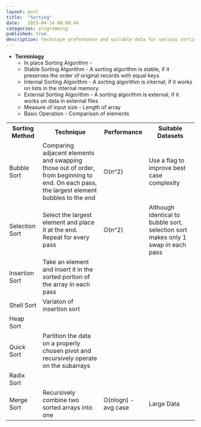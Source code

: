 ```yaml
---
layout: post
title:  "Sorting"
date:   2015-04-14 06:08:44
categories: programming
published: true
description: technique preformance and suitable data for various sorting algorithms
---
```

* __Terminlogy__
  * In place Sorting Algorithm - 
  * Stable Sorting Algorithm - A sorting algorithm is stable, if it preserves the order of original records with equal keys
  * Internal Sorting Algorithm - A sorting algorithm is internal, if it works on lists in the internal memory
  * External Sorting Algorithm - A sorting algorithm is external, if it works on data in external files
  * Measure of input size - Length of array
  * Basic Operation - Comparison of elements


<div class="panel panel-default">
  <table class="responsive-table striped">
    <tr>
      <th> Sorting Method </th>
      <th> Technique  </th>
      <th> Performance </th>
      <th> Suitable Datasets </th>
    </tr>
    <tr>
      <td> Bubble Sort </td>
      <td> Comparing adjacent elements and swapping those out of order, from beginning to end. On each pass, the largest element bubbles to the end  </td>
      <td> O(n^2)</td>
      <td> Use a flag to improve best case complexity </td>
    </tr>
    <tr>
      <td> Selection Sort </td>
      <td> Select the largest element and place it at the end. Repeat for every pass </td>
      <td> O(n^2)</td>
      <td> Although identical to bubble sort, selection sort makes only 1 swap in each pass </td>
    </tr>
    <tr>
      <td> Insertion Sort </td>
      <td> Take an element and insert it in the sorted portion of the array in each pass </td>
      <td>  </td>
      <td>  </td>
    </tr>
    <tr>
      <td> Shell Sort </td>
      <td> Variaton of insertion sort </td>
      <td>  </td>
      <td>  </td>
    </tr>
    <tr>
      <td> Heap Sort </td>
      <td>   </td>
      <td>   </td>
      <td>   </td>
    </tr>
    <tr>
      <td> Quick Sort </td>
      <td> Partition the data on a properly chosen pivot and recursively operate on the subarrays  </td>
      <td>  </td>
      <td>  </td>
    </tr>
    <tr>
      <td> Radix Sort </td>
      <td>   </td>
      <td>  </td>
      <td>  </td>
    </tr>
    <tr>
      <td> Merge Sort </td>
      <td> Recursively combine two sorted arrays into one</td>
      <td> O(nlogn) - avg case</td>
      <td> Large Data</td>
    </tr>

  </table>
</div>